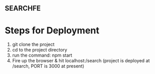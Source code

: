 ## SEARCHFE

# Steps for Deployment
1. git clone the project
2. cd to the project directory
3. run the command: npm start
4. Fire up the browser & hit localhost:<PORT>/search (project is deployed at /search, PORT is 3000 at present)



